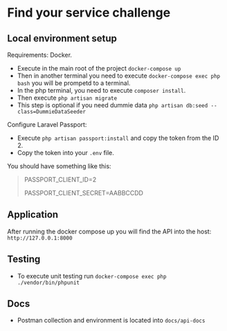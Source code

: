 # Find your service challenge

## Local environment setup

Requirements: Docker.

- Execute in the main root of the project `docker-compose up`
- Then in another terminal you need to execute `docker-compose exec php bash` you will be prompetd to a terminal.
- In the php terminal, you need to execute `composer install`.
- Then execute `php artisan migrate`
- This step is optional if you need dummie data `php artisan db:seed --class=DummieDataSeeder`

Configure Laravel Passport:

 - Execute `php artisan passport:install` and copy the token from the ID 2.
 - Copy the token into your `.env` file.
 
You should have something like this:

> PASSPORT_CLIENT_ID=2
>
> PASSPORT_CLIENT_SECRET=AABBCCDD

## Application

 After running the docker compose up you will find the API into the host: `http://127.0.0.1:8000`

## Testing

 - To execute unit testing run `docker-compose exec php ./vendor/bin/phpunit`
 
## Docs

 - Postman collection and environment is located into `docs/api-docs` 
